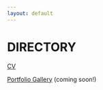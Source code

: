 ```yaml
---
layout: default
---
```


# DIRECTORY

[CV](https://registry.jsonresume.org/rrrach/)

[Portfolio Gallery](./portfolio) (coming soon!)
